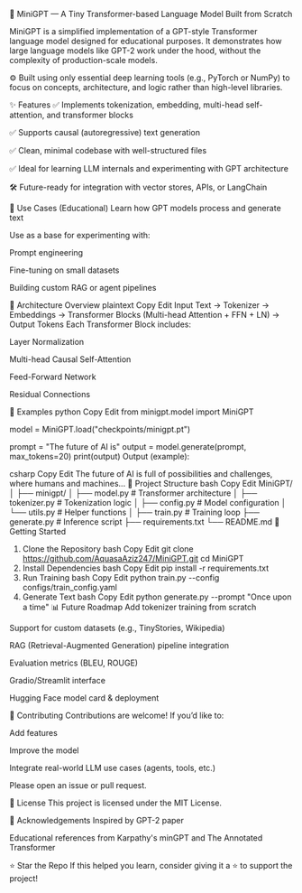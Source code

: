 🧠 MiniGPT — A Tiny Transformer-based Language Model Built from Scratch

MiniGPT is a simplified implementation of a GPT-style Transformer language model designed for educational purposes. It demonstrates how large language models like GPT-2 work under the hood, without the complexity of production-scale models.

⚙️ Built using only essential deep learning tools (e.g., PyTorch or NumPy) to focus on concepts, architecture, and logic rather than high-level libraries.

✨ Features
✅ Implements tokenization, embedding, multi-head self-attention, and transformer blocks

✅ Supports causal (autoregressive) text generation

✅ Clean, minimal codebase with well-structured files

✅ Ideal for learning LLM internals and experimenting with GPT architecture

🛠️ Future-ready for integration with vector stores, APIs, or LangChain

📌 Use Cases (Educational)
Learn how GPT models process and generate text

Use as a base for experimenting with:

Prompt engineering

Fine-tuning on small datasets

Building custom RAG or agent pipelines

🧱 Architecture Overview
plaintext
Copy
Edit
Input Text → Tokenizer → Embeddings → Transformer Blocks (Multi-head Attention + FFN + LN) → Output Tokens
Each Transformer Block includes:

Layer Normalization

Multi-head Causal Self-Attention

Feed-Forward Network

Residual Connections

🧪 Examples
python
Copy
Edit
from minigpt.model import MiniGPT

model = MiniGPT.load("checkpoints/minigpt.pt")

prompt = "The future of AI is"
output = model.generate(prompt, max_tokens=20)
print(output)
Output (example):

csharp
Copy
Edit
The future of AI is full of possibilities and challenges, where humans and machines...
📁 Project Structure
bash
Copy
Edit
MiniGPT/
│
├── minigpt/
│   ├── model.py          # Transformer architecture
│   ├── tokenizer.py      # Tokenization logic
│   ├── config.py         # Model configuration
│   └── utils.py          # Helper functions
│
├── train.py              # Training loop
├── generate.py           # Inference script
├── requirements.txt
└── README.md
🚀 Getting Started
1. Clone the Repository
bash
Copy
Edit
git clone https://github.com/AquasaAziz247/MiniGPT.git
cd MiniGPT
2. Install Dependencies
bash
Copy
Edit
pip install -r requirements.txt
3. Run Training
bash
Copy
Edit
python train.py --config configs/train_config.yaml
4. Generate Text
bash
Copy
Edit
python generate.py --prompt "Once upon a time"
📊 Future Roadmap
 Add tokenizer training from scratch

 Support for custom datasets (e.g., TinyStories, Wikipedia)

 RAG (Retrieval-Augmented Generation) pipeline integration

 Evaluation metrics (BLEU, ROUGE)

 Gradio/Streamlit interface

 Hugging Face model card & deployment

🤝 Contributing
Contributions are welcome! If you’d like to:

Add features

Improve the model

Integrate real-world LLM use cases (agents, tools, etc.)

Please open an issue or pull request.

📜 License
This project is licensed under the MIT License.

🙌 Acknowledgements
Inspired by GPT-2 paper

Educational references from Karpathy's minGPT and The Annotated Transformer

⭐️ Star the Repo
If this helped you learn, consider giving it a ⭐️ to support the project!

